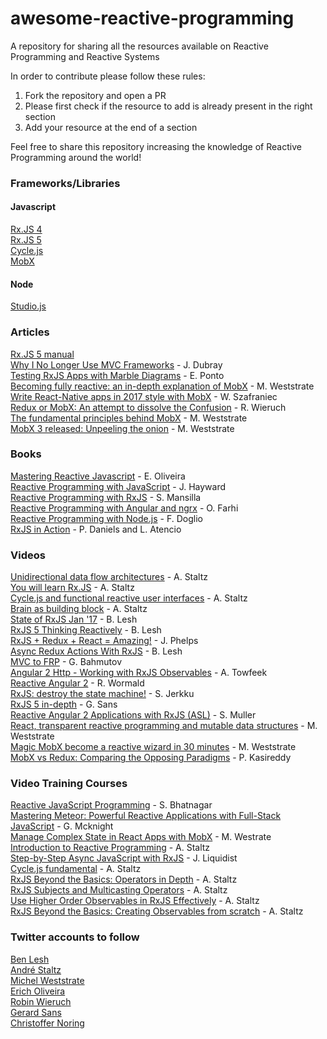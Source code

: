 # awesome-reactive-programming
A repository for sharing all the resources available on Reactive Programming and Reactive Systems

In order to contribute please follow these rules:
1. Fork the repository and open a PR
2. Please first check if the resource to add is already present in the right section
3. Add your resource at the end of a section

Feel free to share this repository increasing the knowledge of Reactive Programming around the world!   

### Frameworks/Libraries    
#### Javascript
[Rx.JS 4](https://github.com/Reactive-Extensions/RxJS)    
[Rx.JS 5](https://github.com/ReactiveX/rxjs)     
[Cycle.js](https://cycle.js.org/)     
[MobX](https://mobx.js.org/)    


#### Node
[Studio.js](https://github.com/ericholiveira/studio)     


### Articles
[Rx.JS 5 manual](http://reactivex.io/rxjs/manual/)    
[Why I No Longer Use MVC Frameworks](https://www.infoq.com/articles/no-more-mvc-frameworks) - J. Dubray    
[Testing RxJS Apps with Marble Diagrams](https://www.ericponto.com/blog/2017/01/08/rxjs-marble-diagram-tests-with-qunit/) - E. Ponto    
[Becoming fully reactive: an in-depth explanation of MobX](https://medium.com/@mweststrate/becoming-fully-reactive-an-in-depth-explanation-of-mobservable-55995262a254) - M. Weststrate    
[Write React-Native apps in 2017 style with MobX](https://blog.callstack.io/write-react-native-apps-in-2017-style-with-mobx-e2dffc209fcb) - W. Szafraniec    
[Redux or MobX: An attempt to dissolve the Confusion](https://www.robinwieruch.de/redux-mobx-confusion/?utm_content=buffer8e86e&utm_medium=social&utm_source=twitter.com&utm_campaign=buffer) - R. Wieruch     
[The fundamental principles behind MobX](https://hackernoon.com/the-fundamental-principles-behind-mobx-7a725f71f3e8) - M. Weststrate        
[MobX 3 released: Unpeeling the onion](https://medium.com/@mweststrate/mobx-3-released-unpeeling-the-onion-ca877382f443) - M. Weststrate     



### Books     
[Mastering Reactive Javascript](https://www.packtpub.com/web-development/mastering-reactive-javascript) - E. Oliveira     
[Reactive Programming with JavaScript](https://www.packtpub.com/application-development/reactive-programming-javascript) - J. Hayward     
[Reactive Programming with RxJS](https://pragprog.com/book/smreactjs/reactive-programming-with-rxjs) - S. Mansilla    
[Reactive Programming with Angular and ngrx](http://www.apress.com/gb/book/9781484226193) - O. Farhi   
[Reactive Programming with Node.js](http://www.apress.com/gb/book/9781484221518) - F. Doglio    
[RxJS in Action](https://www.manning.com/books/rxjs-in-action) - P. Daniels and L. Atencio


### Videos
[Unidirectional data flow architectures](https://www.youtube.com/watch?v=1c6XiQsnh_U&t=1s) - A. Staltz    
[You will learn Rx.JS](https://www.youtube.com/watch?v=uQ1zhJHclvs) - A. Staltz   
[Cycle.js and functional reactive user interfaces](https://www.youtube.com/watch?v=uNZnftSksYg) - A. Staltz    
[Brain as building block](https://www.youtube.com/watch?v=1ToJ7cxb1R8) - A. Staltz   
[State of RxJS Jan '17](https://www.youtube.com/watch?v=7DE37wK0d9I) - B. Lesh    
[RxJS 5 Thinking Reactively](https://www.youtube.com/watch?v=3LKMwkuK0ZE) - B. Lesh    
[RxJS + Redux + React = Amazing!](https://www.youtube.com/watch?v=AslncyG8whg) - J. Phelps    
[Async Redux Actions With RxJS](https://www.youtube.com/watch?v=sF5-V-Szo0c) - B. Lesh   
[MVC to FRP](https://www.youtube.com/watch?v=-PCq4pXaDZw) - G. Bahmutov   
[Angular 2 Http - Working with RxJS Observables](https://www.youtube.com/watch?v=BzmuEhBc3yk) - A. Towfeek    
[Reactive Angular 2](https://www.oreilly.com/learning/reactive-angular-2?utm_source=oreilly&utm_medium=newsite&utm_campaign=web-trends-on-our-radar-in-2017) - R. Wormald    
[RxJS: destroy the state machine!](https://www.youtube.com/watch?v=1abiJ9VBsDc) - S. Jerkku    
[RxJS 5 in-depth](https://www.youtube.com/watch?v=KTlay8cZdAk) - G. Sans    
[Reactive Angular 2 Applications with RxJS (ASL)](https://www.youtube.com/watch?v=YiDrd1GLpxc) - S. Muller   
[React, transparent reactive programming and mutable data structures](https://youtu.be/FEwLwiizlk0) - M. Weststrate    
[Magic MobX become a reactive wizard in 30 minutes](https://www.youtube.com/watch?v=TfxfRkNCnmk) - M. Weststrate    
[MobX vs Redux: Comparing the Opposing Paradigms](https://www.youtube.com/watch?v=76FRrbY18Bs) - P. Kasireddy


### Video Training Courses    
[Reactive JavaScript Programming](https://www.packtpub.com/application-development/reactive-javascript-programming-video) - S. Bhatnagar     
[Mastering Meteor: Powerful Reactive Applications with Full-Stack JavaScript](https://www.packtpub.com/web-development/mastering-meteor-powerful-reactive-applications-full-stack-javascript-video) - G. Mcknight     
[Manage Complex State in React Apps with MobX](https://egghead.io/courses/manage-complex-state-in-react-apps-with-mobx) - M. Westrate    
[Introduction to Reactive Programming](https://egghead.io/courses/introduction-to-reactive-programming) - A. Staltz    
[Step-by-Step Async JavaScript with RxJS](https://egghead.io/courses/step-by-step-async-javascript-with-rxjs) - J. Liquidist    
[Cycle.js fundamental](https://egghead.io/courses/cycle-js-fundamentals) - A. Staltz   
[RxJS Beyond the Basics: Operators in Depth](https://egghead.io/courses/rxjs-beyond-the-basics-operators-in-depth) - A. Staltz    
[RxJS Subjects and Multicasting Operators](https://egghead.io/courses/rxjs-subjects-and-multicasting-operators) - A. Staltz    
[Use Higher Order Observables in RxJS Effectively](https://egghead.io/courses/use-higher-order-observables-in-rxjs-effectively) - A. Staltz    
[RxJS Beyond the Basics: Creating Observables from scratch](https://egghead.io/courses/rxjs-beyond-the-basics-creating-observables-from-scratch) - A. Staltz    


### Twitter accounts to follow
[Ben Lesh](https://twitter.com/BenLesh)   
[André Staltz](https://twitter.com/andrestaltz)    
[Michel Weststrate](https://twitter.com/mweststrate)    
[Erich Oliveira](https://twitter.com/Oliveira_Erich)    
[Robin Wieruch](https://twitter.com/rwieruch)     
[Gerard Sans](https://twitter.com/gerardsans)    
[Christoffer Noring](https://twitter.com/chris_noring)    